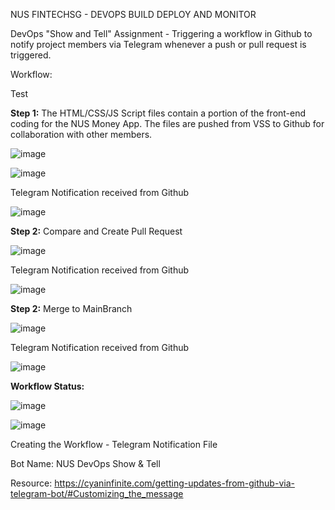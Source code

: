 NUS FINTECHSG - DEVOPS BUILD DEPLOY AND MONITOR

DevOps "Show and Tell" Assignment - Triggering a workflow in Github to notify project members via Telegram whenever a push or pull request is triggered.

Workflow:

Test

**Step 1:** The HTML/CSS/JS Script files contain a portion of the front-end coding for the NUS Money App. The files are pushed from VSS to Github for collaboration with other members.

![image](https://user-images.githubusercontent.com/89763342/135811913-1824dc19-e7d1-4202-98f5-9afaad079148.png)

![image](https://user-images.githubusercontent.com/89763342/135812020-66e9c034-de35-44d8-948c-93b675f98d68.png)

Telegram Notification received from Github

![image](https://user-images.githubusercontent.com/89763342/135812477-8ce1ddb9-ecd3-4477-bb29-7d8efca06223.png)


**Step 2:** Compare and Create Pull Request

![image](https://user-images.githubusercontent.com/89763342/135813041-0fe8c9c7-342d-4f46-958b-9cffb568c5c2.png)

Telegram Notification received from Github

![image](https://user-images.githubusercontent.com/89763342/135848059-30c099e5-ffd4-43db-8b0f-53b4c78501d2.png)


**Step 2:** Merge to MainBranch

![image](https://user-images.githubusercontent.com/89763342/135813532-b582a9ec-38f3-4ab1-85e6-86b8eec5d324.png)

Telegram Notification received from Github

![image](https://user-images.githubusercontent.com/89763342/135813778-cd2cc0f8-ec76-4125-a57f-4472d8afd422.png)

**Workflow Status:**

![image](https://user-images.githubusercontent.com/89763342/135813932-4807edad-c09d-40ce-b65a-f3a4678bfb1c.png)

![image](https://user-images.githubusercontent.com/89763342/135813965-cbe7f761-ed0e-4221-a95e-19224b3c2b82.png)


Creating the Workflow - Telegram Notification File

Bot Name: NUS DevOps Show & Tell 

Resource: https://cyaninfinite.com/getting-updates-from-github-via-telegram-bot/#Customizing_the_message
